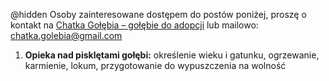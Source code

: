 @hidden
Osoby zainteresowane dostępem do postów poniżej, proszę o kontakt na [Chatka Gołębia – gołębie do adopcji](https://www.facebook.com/chatkagolebia) lub mailowo: chatka.golebia@gmail.com

1) **Opieka nad pisklętami gołębi:** określenie wieku i gatunku, ogrzewanie, karmienie, lokum, przygotowanie do wypuszczenia na wolność